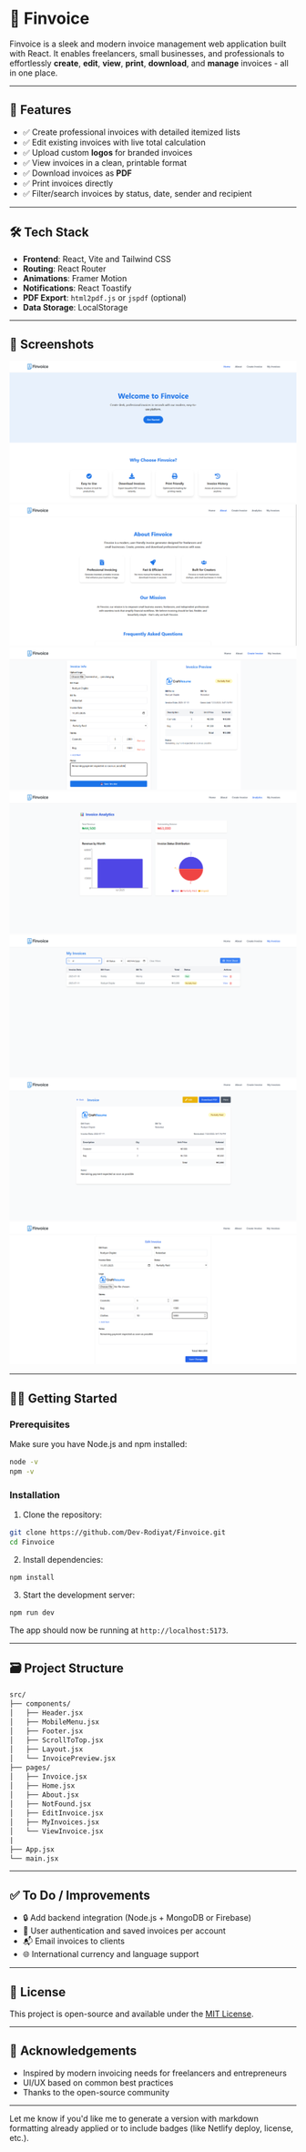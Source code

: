 # 💼 Finvoice

Finvoice is a sleek and modern invoice management web application built with React. It enables freelancers, small businesses, and professionals to effortlessly **create**, **edit**, **view**, **print**, **download**, and **manage** invoices - all in one place.

---

## 🚀 Features

* ✅ Create professional invoices with detailed itemized lists
* ✅ Edit existing invoices with live total calculation
* ✅ Upload custom **logos** for branded invoices
* ✅ View invoices in a clean, printable format
* ✅ Download invoices as **PDF**
* ✅ Print invoices directly
* ✅ Filter/search invoices by status, date, sender and recipient

---

## 🛠️ Tech Stack

* **Frontend**: React, Vite and Tailwind CSS
* **Routing**: React Router
* **Animations**: Framer Motion
* **Notifications**: React Toastify
* **PDF Export**: `html2pdf.js` or `jspdf` (optional)
* **Data Storage**: LocalStorage

---

## 📸 Screenshots

![Landing Page](image.png)
![About Page](image-6.png)
![Create Invoice Page](image-1.png)
![Analytic Page](image-5.png)
![My Invoices Page](image-2.png)
![Invoice View Page](image-3.png)
![Edit Invoice Page](image-4.png)

---

## 🧑‍💻 Getting Started

### Prerequisites

Make sure you have Node.js and npm installed:

```bash
node -v
npm -v
```

### Installation

1. Clone the repository:

```bash
git clone https://github.com/Dev-Rodiyat/Finvoice.git
cd Finvoice
```

2. Install dependencies:

```bash
npm install
```

3. Start the development server:

```bash
npm run dev
```

The app should now be running at `http://localhost:5173`.

---

## 🗃️ Project Structure

```
src/
├── components/
│   ├── Header.jsx
│   ├── MobileMenu.jsx
│   ├── Footer.jsx
│   ├── ScrollToTop.jsx
│   ├── Layout.jsx
│   └── InvoicePreview.jsx
├── pages/
│   ├── Invoice.jsx
│   ├── Home.jsx
│   ├── About.jsx
│   ├── NotFound.jsx
│   ├── EditInvoice.jsx
│   ├── MyInvoices.jsx
│   └── ViewInvoice.jsx
|
├── App.jsx
└── main.jsx
```

---

## ✅ To Do / Improvements

* 🔒 Add backend integration (Node.js + MongoDB or Firebase)
* 👤 User authentication and saved invoices per account
* 📬 Email invoices to clients
* 🌐 International currency and language support

---

## 📄 License

This project is open-source and available under the [MIT License](LICENSE).

---

## 🙌 Acknowledgements

* Inspired by modern invoicing needs for freelancers and entrepreneurs
* UI/UX based on common best practices
* Thanks to the open-source community

---

Let me know if you'd like me to generate a version with markdown formatting already applied or to include badges (like Netlify deploy, license, etc.).
